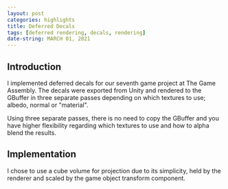 ```yaml
---
layout: post
categories: highlights
title: Deferred Decals
tags: [deferred rendering, decals, rendering]
date-string: MARCH 01, 2021
---
```


## Introduction

I implemented deferred decals for our seventh game project at The Game Assembly.
The decals were exported from Unity and rendered to the GBuffer in three separate passes depending on which textures to use; albedo, normal or "material".

Using three separate passes, there is no need to copy the GBuffer and you have higher flexibility regarding which textures to use and how to alpha blend the results.

## Implementation

I chose to use a cube volume for projection due to its simplicity, held by the renderer and scaled by the game object transform component.